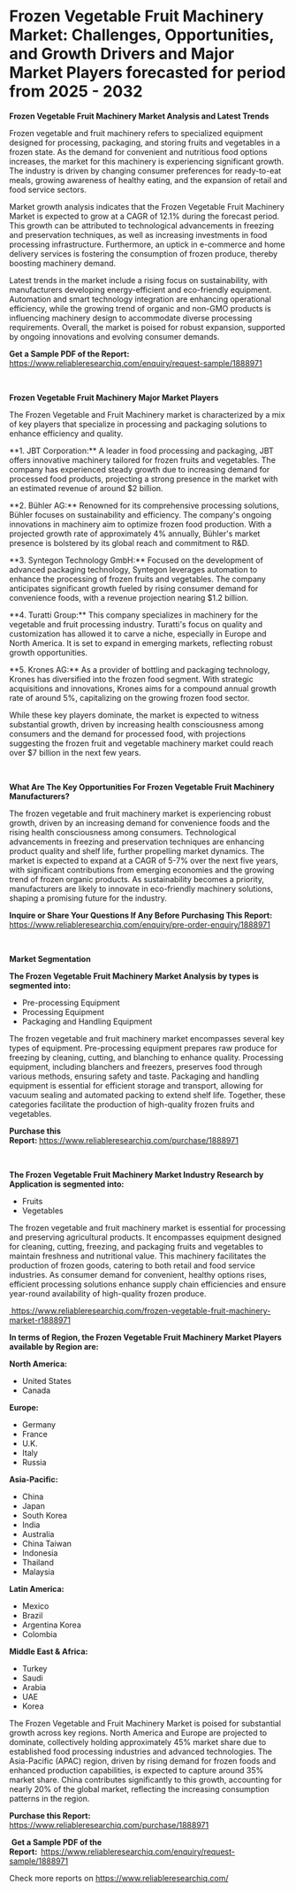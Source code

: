 <p><h1>Frozen Vegetable Fruit Machinery Market: Challenges, Opportunities, and Growth Drivers and Major Market Players forecasted for period from 2025 - 2032</h1></p><p><strong>Frozen Vegetable Fruit Machinery Market Analysis and Latest Trends</strong></p>
<p><p>Frozen vegetable and fruit machinery refers to specialized equipment designed for processing, packaging, and storing fruits and vegetables in a frozen state. As the demand for convenient and nutritious food options increases, the market for this machinery is experiencing significant growth. The industry is driven by changing consumer preferences for ready-to-eat meals, growing awareness of healthy eating, and the expansion of retail and food service sectors.</p><p>Market growth analysis indicates that the Frozen Vegetable Fruit Machinery Market is expected to grow at a CAGR of 12.1% during the forecast period. This growth can be attributed to technological advancements in freezing and preservation techniques, as well as increasing investments in food processing infrastructure. Furthermore, an uptick in e-commerce and home delivery services is fostering the consumption of frozen produce, thereby boosting machinery demand.</p><p>Latest trends in the market include a rising focus on sustainability, with manufacturers developing energy-efficient and eco-friendly equipment. Automation and smart technology integration are enhancing operational efficiency, while the growing trend of organic and non-GMO products is influencing machinery design to accommodate diverse processing requirements. Overall, the market is poised for robust expansion, supported by ongoing innovations and evolving consumer demands.</p></p>
<p><strong>Get a Sample PDF of the Report:&nbsp;</strong> <a href="https://www.reliableresearchiq.com/enquiry/request-sample/1888971?utm_campaign=3074&utm_medium=2&utm_source=Github&utm_content=ia&utm_term=28032025&utm_id=frozen-vegetable-fruit-machinery">https://www.reliableresearchiq.com/enquiry/request-sample/1888971</a></p>
<p>&nbsp;</p>
<p><strong>Frozen Vegetable Fruit Machinery Major Market Players</strong></p>
<p><p>The Frozen Vegetable and Fruit Machinery market is characterized by a mix of key players that specialize in processing and packaging solutions to enhance efficiency and quality. </p><p>**1. JBT Corporation:** A leader in food processing and packaging, JBT offers innovative machinery tailored for frozen fruits and vegetables. The company has experienced steady growth due to increasing demand for processed food products, projecting a strong presence in the market with an estimated revenue of around $2 billion.</p><p>**2. Bühler AG:** Renowned for its comprehensive processing solutions, Bühler focuses on sustainability and efficiency. The company's ongoing innovations in machinery aim to optimize frozen food production. With a projected growth rate of approximately 4% annually, Bühler's market presence is bolstered by its global reach and commitment to R&D.</p><p>**3. Syntegon Technology GmbH:** Focused on the development of advanced packaging technology, Syntegon leverages automation to enhance the processing of frozen fruits and vegetables. The company anticipates significant growth fueled by rising consumer demand for convenience foods, with a revenue projection nearing $1.2 billion.</p><p>**4. Turatti Group:** This company specializes in machinery for the vegetable and fruit processing industry. Turatti's focus on quality and customization has allowed it to carve a niche, especially in Europe and North America. It is set to expand in emerging markets, reflecting robust growth opportunities.</p><p>**5. Krones AG:** As a provider of bottling and packaging technology, Krones has diversified into the frozen food segment. With strategic acquisitions and innovations, Krones aims for a compound annual growth rate of around 5%, capitalizing on the growing frozen food sector.</p><p>While these key players dominate, the market is expected to witness substantial growth, driven by increasing health consciousness among consumers and the demand for processed food, with projections suggesting the frozen fruit and vegetable machinery market could reach over $7 billion in the next few years.</p></p>
<p>&nbsp;</p>
<p><strong>What Are The Key Opportunities For Frozen Vegetable Fruit Machinery Manufacturers?</strong></p>
<p><p>The frozen vegetable and fruit machinery market is experiencing robust growth, driven by an increasing demand for convenience foods and the rising health consciousness among consumers. Technological advancements in freezing and preservation techniques are enhancing product quality and shelf life, further propelling market dynamics. The market is expected to expand at a CAGR of 5-7% over the next five years, with significant contributions from emerging economies and the growing trend of frozen organic products. As sustainability becomes a priority, manufacturers are likely to innovate in eco-friendly machinery solutions, shaping a promising future for the industry.</p></p>
<p><strong>Inquire or Share Your Questions If Any Before Purchasing This Report:</strong> <a href="https://www.reliableresearchiq.com/enquiry/pre-order-enquiry/1888971?utm_campaign=3074&utm_medium=2&utm_source=Github&utm_content=ia&utm_term=28032025&utm_id=frozen-vegetable-fruit-machinery">https://www.reliableresearchiq.com/enquiry/pre-order-enquiry/1888971</a></p>
<p>&nbsp;</p>
<p><strong>Market Segmentation</strong></p>
<p><strong>The Frozen Vegetable Fruit Machinery Market Analysis by types is segmented into:</strong></p>
<p><ul><li>Pre-processing Equipment</li><li>Processing Equipment</li><li>Packaging and Handling Equipment</li></ul></p>
<p><p>The frozen vegetable and fruit machinery market encompasses several key types of equipment. Pre-processing equipment prepares raw produce for freezing by cleaning, cutting, and blanching to enhance quality. Processing equipment, including blanchers and freezers, preserves food through various methods, ensuring safety and taste. Packaging and handling equipment is essential for efficient storage and transport, allowing for vacuum sealing and automated packing to extend shelf life. Together, these categories facilitate the production of high-quality frozen fruits and vegetables.</p></p>
<p><strong>Purchase this Report:&nbsp;</strong><a href="https://www.reliableresearchiq.com/purchase/1888971?utm_campaign=3074&utm_medium=2&utm_source=Github&utm_content=ia&utm_term=28032025&utm_id=frozen-vegetable-fruit-machinery">https://www.reliableresearchiq.com/purchase/1888971</a></p>
<p>&nbsp;</p>
<p><strong>The Frozen Vegetable Fruit Machinery Market Industry Research by Application is segmented into:</strong></p>
<p><ul><li>Fruits</li><li>Vegetables</li></ul></p>
<p><p>The frozen vegetable and fruit machinery market is essential for processing and preserving agricultural products. It encompasses equipment designed for cleaning, cutting, freezing, and packaging fruits and vegetables to maintain freshness and nutritional value. This machinery facilitates the production of frozen goods, catering to both retail and food service industries. As consumer demand for convenient, healthy options rises, efficient processing solutions enhance supply chain efficiencies and ensure year-round availability of high-quality frozen produce.</p></p>
<p><a href="https://www.reliableresearchiq.com/frozen-vegetable-fruit-machinery-market-r1888971?utm_campaign=3074&utm_medium=2&utm_source=Github&utm_content=ia&utm_term=28032025&utm_id=frozen-vegetable-fruit-machinery">&nbsp;https://www.reliableresearchiq.com/frozen-vegetable-fruit-machinery-market-r1888971</a></p>
<p><strong>In terms of Region, the Frozen Vegetable Fruit Machinery Market Players available by Region are:</strong></p>
<p>
    <p> <strong> North America: </strong>
        <ul>
            <li>United States</li>
            <li>Canada</li>
        </ul>
        </p> 
    <p> <strong> Europe: </strong>
        <ul>
            <li>Germany</li>
            <li>France</li>
            <li>U.K.</li>
            <li>Italy</li>
            <li>Russia</li>
        </ul>
        </p> 
    <p> <strong> Asia-Pacific: </strong>
        <ul>
            <li>China</li>
            <li>Japan</li>
            <li>South Korea</li>
            <li>India</li>
            <li>Australia</li>
            <li>China Taiwan</li>
            <li>Indonesia</li>
            <li>Thailand</li>
            <li>Malaysia</li>
        </ul>
        </p> 
    <p> <strong> Latin America: </strong>
        <ul>
            <li>Mexico</li>
            <li>Brazil</li>
            <li>Argentina Korea</li>
            <li>Colombia</li>
        </ul>
        </p> 
    <p> <strong> Middle East & Africa: </strong>
        <ul>
            <li>Turkey</li>
            <li>Saudi</li>
            <li>Arabia</li>
            <li>UAE</li>
            <li>Korea</li>
        </ul>
    </p>
    </p>
<p><p>The Frozen Vegetable and Fruit Machinery Market is poised for substantial growth across key regions. North America and Europe are projected to dominate, collectively holding approximately 45% market share due to established food processing industries and advanced technologies. The Asia-Pacific (APAC) region, driven by rising demand for frozen foods and enhanced production capabilities, is expected to capture around 35% market share. China contributes significantly to this growth, accounting for nearly 20% of the global market, reflecting the increasing consumption patterns in the region.</p></p>
<p><strong>Purchase this Report: </strong><a href="https://www.reliableresearchiq.com/purchase/1888971?utm_campaign=3074&utm_medium=2&utm_source=Github&utm_content=ia&utm_term=28032025&utm_id=frozen-vegetable-fruit-machinery">https://www.reliableresearchiq.com/purchase/1888971</a></p>
<p>&nbsp;<strong>Get a Sample PDF of the Report:&nbsp;&nbsp;</strong><a href="https://www.reliableresearchiq.com/enquiry/request-sample/1888971?utm_campaign=3074&utm_medium=2&utm_source=Github&utm_content=ia&utm_term=28032025&utm_id=frozen-vegetable-fruit-machinery">https://www.reliableresearchiq.com/enquiry/request-sample/1888971</a></p>
<p><strong></strong></p>
<p>Check more reports on <a href="https://www.reliableresearchiq.com/?utm_campaign=3074&utm_medium=2&utm_source=Github&utm_content=ia&utm_term=28032025&utm_id=frozen-vegetable-fruit-machinery">https://www.reliableresearchiq.com/</a></p>